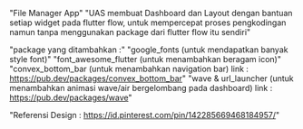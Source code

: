 "File Manager App"
"UAS membuat Dashboard dan Layout dengan bantuan setiap widget pada flutter flow,
untuk mempercepat proses pengkodingan
namun tanpa menggunakan package dari flutter flow itu sendiri"

"package yang ditambahkan :"
"google_fonts (untuk mendapatkan banyak style font)"
"font_awesome_flutter (untuk menambahkan beragam icon)"
"convex_bottom_bar (untuk menambahkan navigation bar) link : https://pub.dev/packages/convex_bottom_bar"
"wave & url_launcher (untuk menambahkan animasi wave/air bergelombang pada dashboard) link : https://pub.dev/packages/wave"

"Referensi Design : https://id.pinterest.com/pin/142285669468184957/"
